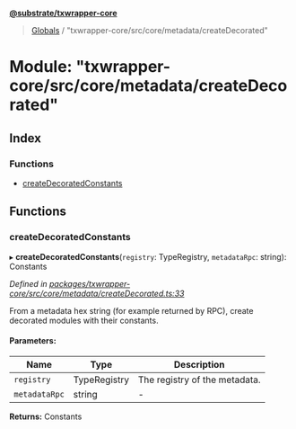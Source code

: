**[@substrate/txwrapper-core](../README.md)**

> [Globals](../globals.md) / "txwrapper-core/src/core/metadata/createDecorated"

# Module: "txwrapper-core/src/core/metadata/createDecorated"

## Index

### Functions

* [createDecoratedConstants](_txwrapper_core_src_core_metadata_createdecorated_.md#createdecoratedconstants)

## Functions

### createDecoratedConstants

▸ **createDecoratedConstants**(`registry`: TypeRegistry, `metadataRpc`: string): Constants

*Defined in [packages/txwrapper-core/src/core/metadata/createDecorated.ts:33](https://github.com/paritytech/txwrapper-core/blob/15c9541/packages/txwrapper-core/src/core/metadata/createDecorated.ts#L33)*

From a metadata hex string (for example returned by RPC), create decorated
modules with their constants.

#### Parameters:

Name | Type | Description |
------ | ------ | ------ |
`registry` | TypeRegistry | The registry of the metadata. |
`metadataRpc` | string | - |

**Returns:** Constants
